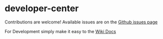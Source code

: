 # developer-center

Contributions are welcome! Available issues are on the [Github issues page](https://github.com/Islam-Made-Easy/Islam-Made-Easy/issues)

For Development simply make it easy to the [Wiki Docs](https://github.com/Islam-Made-Easy/developer-center/wiki)

